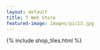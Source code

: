 ```yaml
---
layout: default
title: T Web Store
featured-image: images/pic13.jpg
---
```

{% include shop_tiles.html %}
